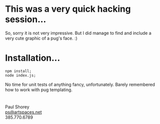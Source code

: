 # 
# This was a very quick hacking session...
So, sorry it is not very impressive. But I did manage to find and include a very cute graphic of a pug's face. :)  
# 

# 
# Installation... 
```
npm install;
node index.js;
```
No time for unit tests of anything fancy, unfortunately. Barely remembered how to work with pug templating.  
  
# 
# 
Paul Shorey  
ps@artspaces.net  
385.770.6789  